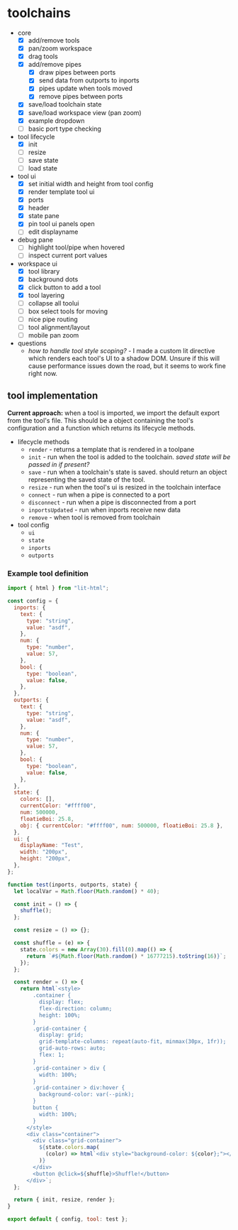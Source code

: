 # toolchains

- core
  - [x] add/remove tools
  - [x] pan/zoom workspace
  - [x] drag tools
  - [x] add/remove pipes
    - [x] draw pipes between ports
    - [x] send data from outports to inports
    - [x] pipes update when tools moved
    - [x] remove pipes between ports
  - [x] save/load toolchain state
  - [x] save/load workspace view (pan zoom)
  - [x] example dropdown
  - [ ] basic port type checking
- tool lifecycle
  - [x] init
  - [ ] resize
  - [ ] save state
  - [ ] load state
- tool ui
  - [x] set initial width and height from tool config
  - [x] render template tool ui
  - [x] ports
  - [x] header
  - [x] state pane
  - [x] pin tool ui panels open
  - [ ] edit displayname
- debug pane
  - [ ] highlight tool/pipe when hovered
  - [ ] inspect current port values
- workspace ui
  - [x] tool library
  - [x] background dots
  - [x] click button to add a tool
  - [x] tool layering
  - [ ] collapse all toolui
  - [ ] box select tools for moving
  - [ ] nice pipe routing
  - [ ] tool alignment/layout
  - [ ] mobile pan zoom
- questions
  - _how to handle tool style scoping?_ - I made a custom lit directive which
    renders each tool's UI to a shadow DOM. Unsure if this will cause
    performance issues down the road, but it seems to work fine right now.

## tool implementation

**Current approach:** when a tool is imported, we import the default export from
the tool's file. This should be a object containing the tool's configuration and
a function which returns its lifecycle methods.

- lifecycle methods
  - `render` - returns a template that is rendered in a toolpane
  - `init` - run when the tool is added to the toolchain. _saved state will be
    passed in if present?_
  - `save` - run when a toolchain's state is saved. should return an object
    representing the saved state of the tool.
  - `resize` - run when the tool's ui is resized in the toolchain interface
  - `connect` - run when a pipe is connected to a port
  - `disconnect` - run when a pipe is disconnected from a port
  - `inportsUpdated` - run when inports receive new data
  - `remove` - when tool is removed from toolchain
- tool config
  - `ui`
  - `state`
  - `inports`
  - `outports`

### Example tool definition

```js
import { html } from "lit-html";

const config = {
  inports: {
    text: {
      type: "string",
      value: "asdf",
    },
    num: {
      type: "number",
      value: 57,
    },
    bool: {
      type: "boolean",
      value: false,
    },
  },
  outports: {
    text: {
      type: "string",
      value: "asdf",
    },
    num: {
      type: "number",
      value: 57,
    },
    bool: {
      type: "boolean",
      value: false,
    },
  },
  state: {
    colors: [],
    currentColor: "#ffff00",
    num: 500000,
    floatieBoi: 25.8,
    obj: { currentColor: "#ffff00", num: 500000, floatieBoi: 25.8 },
  },
  ui: {
    displayName: "Test",
    width: "200px",
    height: "200px",
  },
};

function test(inports, outports, state) {
  let localVar = Math.floor(Math.random() * 40);

  const init = () => {
    shuffle();
  };

  const resize = () => {};

  const shuffle = (e) => {
    state.colors = new Array(30).fill(0).map(() => {
      return `#${Math.floor(Math.random() * 16777215).toString(16)}`;
    });
  };

  const render = () => {
    return html`<style>
        .container {
          display: flex;
          flex-direction: column;
          height: 100%;
        }
        .grid-container {
          display: grid;
          grid-template-columns: repeat(auto-fit, minmax(30px, 1fr));
          grid-auto-rows: auto;
          flex: 1;
        }
        .grid-container > div {
          width: 100%;
        }
        .grid-container > div:hover {
          background-color: var(--pink);
        }
        button {
          width: 100%;
        }
      </style>
      <div class="container">
        <div class="grid-container">
          ${state.colors.map(
            (color) => html`<div style="background-color: ${color};"></div>`
          )}
        </div>
        <button @click=${shuffle}>Shuffle!</button>
      </div>`;
  };

  return { init, resize, render };
}

export default { config, tool: test };
```
